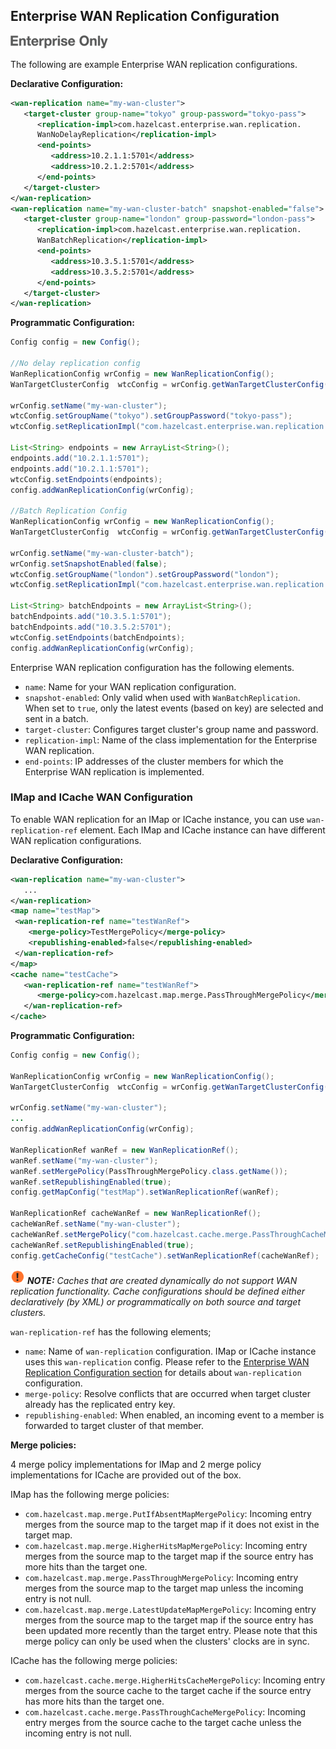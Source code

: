 ## Enterprise WAN Replication Configuration

![](images/enterprise-onlycopy.jpg)


The following are example Enterprise WAN replication configurations.

**Declarative Configuration:**

```xml
<wan-replication name="my-wan-cluster">
   <target-cluster group-name="tokyo" group-password="tokyo-pass">
      <replication-impl>com.hazelcast.enterprise.wan.replication.
      WanNoDelayReplication</replication-impl>
      <end-points>
         <address>10.2.1.1:5701</address>
         <address>10.2.1.2:5701</address>
      </end-points> 
   </target-cluster>
</wan-replication>
<wan-replication name="my-wan-cluster-batch" snapshot-enabled="false">
   <target-cluster group-name="london" group-password="london-pass">
      <replication-impl>com.hazelcast.enterprise.wan.replication.
      WanBatchReplication</replication-impl>
      <end-points>
         <address>10.3.5.1:5701</address>
         <address>10.3.5.2:5701</address>
      </end-points>
   </target-cluster>
</wan-replication>
```

**Programmatic Configuration:**

```java
Config config = new Config();

//No delay replication config
WanReplicationConfig wrConfig = new WanReplicationConfig();
WanTargetClusterConfig  wtcConfig = wrConfig.getWanTargetClusterConfig();

wrConfig.setName("my-wan-cluster");
wtcConfig.setGroupName("tokyo").setGroupPassword("tokyo-pass");
wtcConfig.setReplicationImpl("com.hazelcast.enterprise.wan.replication.WanNoDelayReplication");

List<String> endpoints = new ArrayList<String>();
endpoints.add("10.2.1.1:5701");
endpoints.add("10.2.1.1:5701");
wtcConfig.setEndpoints(endpoints);
config.addWanReplicationConfig(wrConfig);

//Batch Replication Config
WanReplicationConfig wrConfig = new WanReplicationConfig();
WanTargetClusterConfig  wtcConfig = wrConfig.getWanTargetClusterConfig();

wrConfig.setName("my-wan-cluster-batch");
wrConfig.setSnapshotEnabled(false);
wtcConfig.setGroupName("london").setGroupPassword("london");
wtcConfig.setReplicationImpl("com.hazelcast.enterprise.wan.replication.WanBatchReplication");

List<String> batchEndpoints = new ArrayList<String>();
batchEndpoints.add("10.3.5.1:5701");
batchEndpoints.add("10.3.5.2:5701");
wtcConfig.setEndpoints(batchEndpoints);
config.addWanReplicationConfig(wrConfig);
```

Enterprise WAN replication configuration has the following elements.

- `name`: Name for your WAN replication configuration.
- `snapshot-enabled`: Only valid when used with `WanBatchReplication`. When set to `true`, only the latest events (based on key) are selected and sent in a batch. 
- `target-cluster`: Configures target cluster's group name and password.
- `replication-impl`: Name of the class implementation for the Enterprise WAN replication.
- `end-points`: IP addresses of the cluster members for which the Enterprise WAN replication is implemented.

### IMap and ICache WAN Configuration

To enable WAN replication for an IMap or ICache instance, you can use `wan-replication-ref` element. 
Each IMap and ICache instance can have different WAN replication configurations.

**Declarative Configuration:**

```xml
<wan-replication name="my-wan-cluster">
   ...
</wan-replication>
<map name="testMap">
 <wan-replication-ref name="testWanRef">
    <merge-policy>TestMergePolicy</merge-policy>
    <republishing-enabled>false</republishing-enabled>
 </wan-replication-ref>
</map>
<cache name="testCache">
   <wan-replication-ref name="testWanRef">
      <merge-policy>com.hazelcast.map.merge.PassThroughMergePolicy</merge-policy>
   </wan-replication-ref>
</cache>
```

**Programmatic Configuration:**

```java
Config config = new Config();

WanReplicationConfig wrConfig = new WanReplicationConfig();
WanTargetClusterConfig  wtcConfig = wrConfig.getWanTargetClusterConfig();

wrConfig.setName("my-wan-cluster");
...
config.addWanReplicationConfig(wrConfig);

WanReplicationRef wanRef = new WanReplicationRef();
wanRef.setName("my-wan-cluster");
wanRef.setMergePolicy(PassThroughMergePolicy.class.getName());
wanRef.setRepublishingEnabled(true);
config.getMapConfig("testMap").setWanReplicationRef(wanRef);

WanReplicationRef cacheWanRef = new WanReplicationRef();
cacheWanRef.setName("my-wan-cluster");
cacheWanRef.setMergePolicy("com.hazelcast.cache.merge.PassThroughCacheMergePolicy");
cacheWanRef.setRepublishingEnabled(true);
config.getCacheConfig("testCache").setWanReplicationRef(cacheWanRef);
```

![image](images/NoteSmall.jpg) ***NOTE:*** *Caches that are created dynamically do not support WAN replication functionality. Cache configurations should be defined either declaratively (by XML) or programmatically on both source and target clusters.*

`wan-replication-ref` has the following elements;

- `name`: Name of `wan-replication` configuration. IMap or ICache instance uses this `wan-replication` config. Please refer to the [Enterprise WAN Replication Configuration section](#enterprise-wan-replication-configuration) for details about `wan-replication` configuration.
- `merge-policy`: Resolve conflicts that are occurred when target cluster already has the replicated entry key.
- `republishing-enabled`: When enabled, an incoming event to a member is forwarded to target cluster of that member.

**Merge policies:**

4 merge policy implementations for IMap and 2 merge policy implementations for ICache are provided
out of the box.

IMap has the following merge policies:

- `com.hazelcast.map.merge.PutIfAbsentMapMergePolicy`: Incoming entry merges from the source map to the target map if it does not exist in the target map.
- `com.hazelcast.map.merge.HigherHitsMapMergePolicy`: Incoming entry merges from the source map to the target map if the source entry has more hits than the target one.
- `com.hazelcast.map.merge.PassThroughMergePolicy`: Incoming entry merges from the source map to the target map unless the incoming entry is not null.
- `com.hazelcast.map.merge.LatestUpdateMapMergePolicy`: Incoming entry merges from the source map to the target map if the source entry has been updated more recently than the target entry. Please note that this merge policy can only be used when the clusters' clocks are in sync.

ICache has the following merge policies:
 
- `com.hazelcast.cache.merge.HigherHitsCacheMergePolicy`: Incoming entry merges from the source cache to the target cache if the source entry has more hits than the target one.
- `com.hazelcast.cache.merge.PassThroughCacheMergePolicy`: Incoming entry merges from the source cache to the target cache unless the incoming entry is not null.

